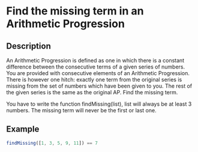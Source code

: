 # Find the missing term in an Arithmetic Progression

## Description

An Arithmetic Progression is defined as one in which there is a constant difference between the consecutive terms of a given series of numbers. You are provided with consecutive elements of an Arithmetic Progression. There is however one hitch: exactly one term from the original series is missing from the set of numbers which have been given to you. The rest of the given series is the same as the original AP. Find the missing term.

You have to write the function findMissing(list), list will always be at least 3 numbers. The missing term will never be the first or last one.

## Example

```js
findMissing([1, 3, 5, 9, 11]) == 7
```
